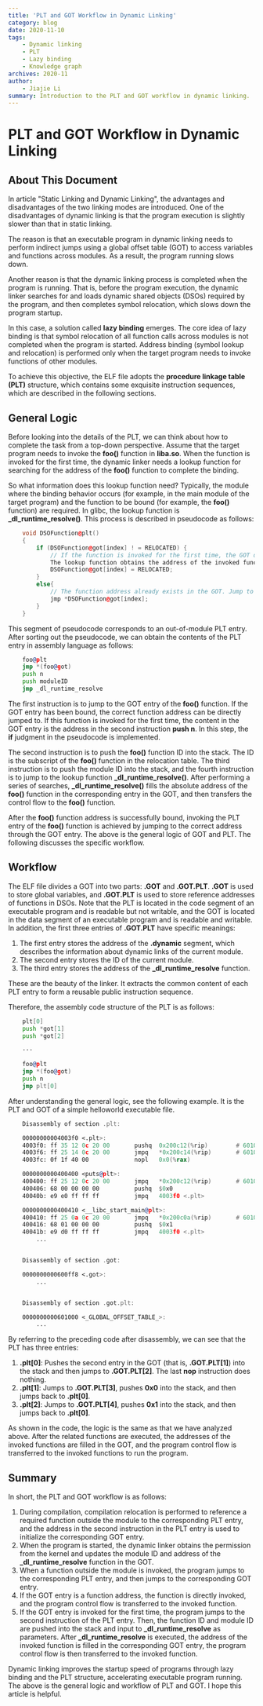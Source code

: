 ```yaml
---
title: 'PLT and GOT Workflow in Dynamic Linking'
category: blog
date: 2020-11-10
tags:
    - Dynamic linking
    - PLT
    - Lazy binding
    - Knowledge graph
archives: 2020-11
author:
    - Jiajie Li
summary: Introduction to the PLT and GOT workflow in dynamic linking.
---
```


# PLT and GOT Workflow in Dynamic Linking
About This Document
----
In article "Static Linking and Dynamic Linking", the advantages and disadvantages of the two linking modes are introduced. One of the disadvantages of dynamic linking is that the program execution is slightly slower than that in static linking.  

The reason is that an executable program in dynamic linking needs to perform indirect jumps using a global offset table (GOT) to access variables and functions across modules. As a result, the program running slows down.  

Another reason is that the dynamic linking process is completed when the program is running. That is, before the program execution, the dynamic linker searches for and loads dynamic shared objects (DSOs) required by the program, and then completes symbol relocation, which slows down the program startup.  

In this case, a solution called **lazy binding** emerges. The core idea of lazy binding is that symbol relocation of all function calls across modules is not completed when the program is started. Address binding (symbol lookup and relocation) is performed only when the target program needs to invoke functions of other modules.  

To achieve this objective, the ELF file adopts the **procedure linkage table (PLT)** structure, which contains some exquisite instruction sequences, which are described in the following sections.  

General Logic
----
Before looking into the details of the PLT, we can think about how to complete the task from a top-down perspective. Assume that the target program needs to invoke the **foo()** function in **liba.so**. When the function is invoked for the first time, the dynamic linker needs a lookup function for searching for the address of the **foo()** function to complete the binding.  

So what information does this lookup function need? Typically, the module where the binding behavior occurs (for example, in the main module of the target program) and the function to be bound (for example, the **foo()** function) are required. In glibc, the lookup function is **_dl_runtime_resolve()**. This process is described in pseudocode as follows:  

```c++
    void DSOFunction@plt()
    {
        if (DSOFunction@got[index] ! = RELOCATED) {
            // If the function is invoked for the first time, the GOT does not contain the address of the function.
            The lookup function obtains the address of the invoked function based on the module ID and the ID of the invoked function, and fill it in the corresponding entry in the GOT.
            DSOFunction@got[index] = RELOCATED;
        }
        else{
            // The function address already exists in the GOT. Jump to the function address directly.
            jmp *DSOFunction@got[index];
        }
    }
```

This segment of pseudocode corresponds to an out-of-module PLT entry. After sorting out the pseudocode, we can obtain the contents of the PLT entry in assembly language as follows:  

```asm
    foo@plt
    jmp *(foo@got)
    push n
    push moduleID
    jmp _dl_runtime_resolve
```

The first instruction is to jump to the GOT entry of the **foo()** function. If the GOT entry has been bound, the correct function address can be directly jumped to. If this function is invoked for the first time, the content in the GOT entry is the address in the second instruction **push n**. In this step, the **if** judgment in the pseudocode is implemented.  

The second instruction is to push the **foo()** function ID into the stack. The ID is the subscript of the **foo()** function in the relocation table. The third instruction is to push the module ID into the stack, and the fourth instruction is to jump to the lookup function **_dl_runtime_resolve()**. After performing a series of searches, **_dl_runtime_resolve()** fills the absolute address of the **foo()** function in the corresponding entry in the GOT, and then transfers the control flow to the **foo()** function.  

After the **foo()** function address is successfully bound, invoking the PLT entry of the **foo()** function is achieved by jumping to the correct address through the GOT entry. The above is the general logic of GOT and PLT. The following discusses the specific workflow.  


Workflow
----
The ELF file divides a GOT into two parts: **.GOT** and **.GOT.PLT**. **.GOT** is used to store global variables, and **.GOT.PLT** is used to store reference addresses of functions in DSOs. Note that the PLT is located in the code segment of an executable program and is readable but not writable, and the GOT is located in the data segment of an executable program and is readable and writable. In addition, the first three entries of **.GOT.PLT** have specific meanings:  

1. The first entry stores the address of the **.dynamic** segment, which describes the information about dynamic links of the current module.  
2. The second entry stores the ID of the current module.  
3. The third entry stores the address of the **_dl_runtime_resolve** function.  

These are the beauty of the linker. It extracts the common content of each PLT entry to form a reusable public instruction sequence.  

Therefore, the assembly code structure of the PLT is as follows:  
```asm
    plt[0]
    push *got[1]
    push *got[2]

    ···

    foo@plt
    jmp *(foo@got)
    push n
    jmp plt[0]
```

After understanding the general logic, see the following example. It is the PLT and GOT of a simple helloworld executable file.  

```asm
    Disassembly of section .plt:

    00000000004003f0 <.plt>:
    4003f0:	ff 35 12 0c 20 00    	pushq  0x200c12(%rip)        # 601008 <_GLOBAL_OFFSET_TABLE_+0x8>
    4003f6:	ff 25 14 0c 20 00    	jmpq   *0x200c14(%rip)       # 601010 <_GLOBAL_OFFSET_TABLE_+0x10>
    4003fc:	0f 1f 40 00          	nopl   0x0(%rax)

    0000000000400400 <puts@plt>:
    400400:	ff 25 12 0c 20 00    	jmpq   *0x200c12(%rip)       # 601018 <puts@GLIBC_2.2.5>
    400406:	68 00 00 00 00       	pushq  $0x0
    40040b:	e9 e0 ff ff ff       	jmpq   4003f0 <.plt>

    0000000000400410 <__libc_start_main@plt>:
    400410:	ff 25 0a 0c 20 00    	jmpq   *0x200c0a(%rip)       # 601020 <__libc_start_main@GLIBC_2.2.5>
    400416:	68 01 00 00 00       	pushq  $0x1
    40041b:	e9 d0 ff ff ff       	jmpq   4003f0 <.plt>
	    ...


    Disassembly of section .got:

    0000000000600ff8 <.got>:
	    ...


    Disassembly of section .got.plt:

    0000000000601000 <_GLOBAL_OFFSET_TABLE_>:
        ...
```

By referring to the preceding code after disassembly, we can see that the PLT has three entries:  

1. **.plt[0]**: Pushes the second entry in the GOT (that is, **.GOT.PLT[1]**) into the stack and then jumps to **.GOT.PLT[2]**. The last **nop** instruction does nothing.  
2. **.plt[1]**: Jumps to **.GOT.PLT[3]**, pushes **0x0** into the stack, and then jumps back to **.plt[0]**.  
3. **.plt[2]**: Jumps to **.GOT.PLT[4]**, pushes **0x1** into the stack, and then jumps back to **.plt[0]**.  

As shown in the code, the logic is the same as that we have analyzed above. After the related functions are executed, the addresses of the invoked functions are filled in the GOT, and the program control flow is transferred to the invoked functions to run the program.  

Summary
----
In short, the PLT and GOT workflow is as follows:  

1. During compilation, compilation relocation is performed to reference a required function outside the module to the corresponding PLT entry, and the address in the second instruction in the PLT entry is used to initialize the corresponding GOT entry.  
2. When the program is started, the dynamic linker obtains the permission from the kernel and updates the module ID and address of the **_dl_runtime_resolve** function in the GOT.  
3. When a function outside the module is invoked, the program jumps to the corresponding PLT entry, and then jumps to the corresponding GOT entry.  
4. If the GOT entry is a function address, the function is directly invoked, and the program control flow is transferred to the invoked function.  
5. If the GOT entry is invoked for the first time, the program jumps to the second instruction of the PLT entry. Then, the function ID and module ID are pushed into the stack and input to **_dl_runtime_resolve** as parameters. After **_dl_runtime_resolve** is executed, the address of the invoked function is filled in the corresponding GOT entry, the program control flow is then transferred to the invoked function.  

Dynamic linking improves the startup speed of programs through lazy binding and the PLT structure, accelerating executable program running. The above is the general logic and workflow of PLT and GOT. I hope this article is helpful.  
